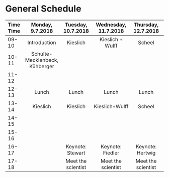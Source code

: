 # General Schedule

| Time Time| Monday, 9.7.2018| Tuesday, 10.7.2018| Wednesday, 11.7.2018| Thursday, 12.7.2018| Friday, 13.7.2018| Saturday, 14.7.2018|
|:---|:---:|:---:|:---:|:---:|:---:|:---:|
|09-10| Introduction | Kieslich | Kieslich + Wulff | Scheel | Hawelka | Presentations |
|10-11|Schulte-Mecklenbeck, Kühberger||||||				
|11-12|||||||				
|12-13|Lunch|Lunch|	Lunch|	Lunch|	Lunch|	Lunch|
|13-14|Kieslich|Kieslich|Kieslich+Wulff|Scheel|Wulff|Presentations|	
|14-15|||||||				
|15-16|||||||				
|16-17||Keynote: Stewart|	Keynote: Fiedler |	Keynote: Hertwig|	Keynote: Jenny|| 	
|17-18||Meet the scientist|	Meet the scientist|	Meet the scientist|	Meet the scientist|	Dinner|
